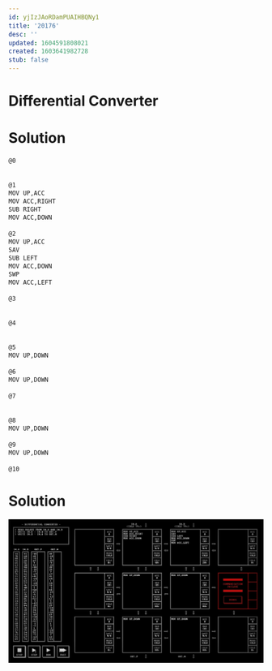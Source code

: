 ```yaml
---
id: yjIzJAoRDamPUAIHBQNy1
title: '20176'
desc: ''
updated: 1604591808021
created: 1603641982728
stub: false
---
```



# Differential Converter

# Solution

```
@0


@1
MOV UP,ACC
MOV ACC,RIGHT
SUB RIGHT
MOV ACC,DOWN

@2
MOV UP,ACC
SAV
SUB LEFT
MOV ACC,DOWN
SWP
MOV ACC,LEFT

@3


@4


@5
MOV UP,DOWN

@6
MOV UP,DOWN

@7


@8
MOV UP,DOWN

@9
MOV UP,DOWN

@10

```

# Solution

![](/assets/images/2020-10-25-21-46-37.png)

